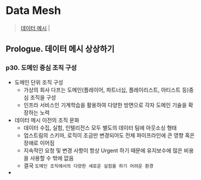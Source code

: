 # Data Mesh
> [데이터 메시](https://www.yes24.com/Product/Goods/123875598)                                                            |


## Prologue. 데이터 메시 상상하기

### p30. 도메인 중심 조직 구성
* 도메인 단위 조직 구성
  * 가상의 회사 다프는 도메인(플레이어, 파트너십, 플레이리스트, 아티스트 등)중심 조직을 구성
  * 인프라 서비스인 기계학습을 활용하여 다양한 방면으로 각자 도메인 기술을 확장하는 노력
* 데이터 메시 이전의 조직 문화
  * 데이터 수집, 실험, 인텔리전스 모두 별도의 데이터 팀에 아웃소싱 형태
  * 업스트림의 스키마, 로직이 조금만 변경되어도 전체 파이프라인에 큰 영향 혹은 장애로 이어짐
  * 지속적인 요청 및 변경 사항이 항상 Urgent 하기 때문에 유지보수에 많은 비용을 사용할 수 밖에 없음
  * 결국 `도메인 조직에서의 다양한 새로운 실험을 하기 어려운 환경`
* 
